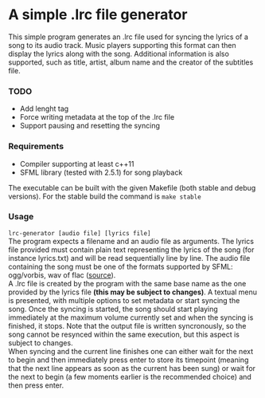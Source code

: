 # A simple .lrc file generator
This simple program generates an .lrc file used for syncing the lyrics of a song
to its audio track. Music players supporting this format can then display the
lyrics along with the song. Additional information is also supported, such as
title, artist, album name and the creator of the subtitles file.

### TODO
* Add lenght tag
* Force writing metadata at the top of the .lrc file
* Support pausing and resetting the syncing

### Requirements
* Compiler supporting at least c++11
* SFML library (tested with 2.5.1) for song playback

The executable can be built with the given Makefile (both stable and debug versions). For the stable build the command is `make stable`

### Usage
`lrc-generator [audio file] [lyrics file]`  
The program expects a filename and an audio file as arguments. The lyrics file
provided must contain plain text representing the lyrics of the song (for instance lyrics.txt)
and will be read sequentially line by line. The audio file containing the song must
be one of the formats supported by SFML: ogg/vorbis, wav of flac (<a href="https://www.sfml-dev.org/tutorials/2.5/audio-sounds.php">source</a>).  
A .lrc file is created by the program with the same
base name as the one provided by the lyrics file **(this may be subject to changes)**.
A textual menu is presented, with multiple options to set metadata or start syncing the song.
Once the syncing is started, the song should start playing immediately at the maximum volume
currently set and when the syncing is finished, it stops. Note that the output file is written
syncronously, so the song cannot be resynced within the same execution, but this
aspect is subject to changes.<br/>
When syncing and the current line finishes one can either wait for the next to begin
and then immediately press enter to store its timepoint (meaning that the next line appears as
soon as the current has been sung) or wait for the next to begin (a few moments earlier
is the recommended choice) and then press enter.
</p>
